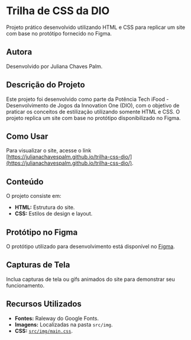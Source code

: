 # Trilha de CSS da DIO

Projeto prático desenvolvido utilizando HTML e CSS para replicar um site com base no protótipo fornecido no Figma.

## Autora

Desenvolvido por Juliana Chaves Palm.

## Descrição do Projeto

Este projeto foi desenvolvido como parte da Potência Tech iFood - Desenvolvimento de Jogos da
 Innovation One (DIO), com o objetivo de praticar os conceitos de estilização utilizando somente HTML e CSS. O projeto replica um site com base no protótipo disponibilizado no Figma.

## Como Usar

Para visualizar o site, acesse o link [https://julianachavespalm.github.io/trilha-css-dio/](https://julianachavespalm.github.io/trilha-css-dio/).

## Conteúdo

O projeto consiste em:

- **HTML:** Estrutura do site.
- **CSS:** Estilos de design e layout.

## Protótipo no Figma

O protótipo utilizado para desenvolvimento está disponível no [Figma](https://www.figma.com/file/3PiokoJj9IhGDnNiWAJbz7/DIO---Desafio-01?node-id=0%3A1).

## Capturas de Tela

Inclua capturas de tela ou gifs animados do site para demonstrar seu funcionamento.

## Recursos Utilizados

- **Fontes:** Raleway do Google Fonts.
- **Imagens:** Localizadas na pasta `src/img`.
- **CSS:** [`src/img/main.css`](https://github.com/julianachavespalm/trilha-css-dio/blob/main/src/style/main.css).
